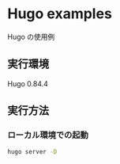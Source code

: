# Hugo examples

Hugo の使用例

## 実行環境

Hugo 0.84.4

## 実行方法

### ローカル環境での起動

```bash
hugo server -D
```
